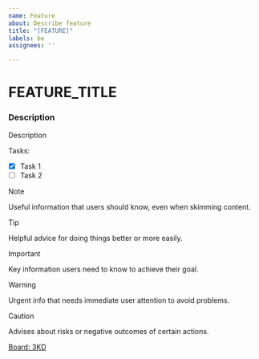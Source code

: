 ```yaml
---
name: Feature
about: Describe feature
title: "[FEATURE]"
labels: be
assignees: ''

---
```


# FEATURE_TITLE

### Description
Description

Tasks:
- [x] Task 1
- [ ] Task 2

> [!NOTE]
> Useful information that users should know, even when skimming content.

> [!TIP]
> Helpful advice for doing things better or more easily.

> [!IMPORTANT]
> Key information users need to know to achieve their goal.

> [!WARNING]
> Urgent info that needs immediate user attention to avoid problems.

> [!CAUTION]
> Advises about risks or negative outcomes of certain actions.

[Board: 3KD](https://github.com/orgs/3kdPortal/projects/1/views/1)
